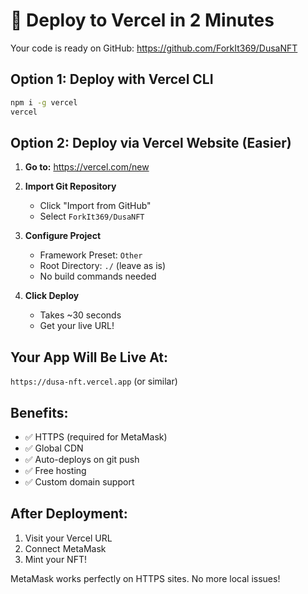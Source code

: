 # 🚀 Deploy to Vercel in 2 Minutes

Your code is ready on GitHub: https://github.com/ForkIt369/DusaNFT

## Option 1: Deploy with Vercel CLI
```bash
npm i -g vercel
vercel
```

## Option 2: Deploy via Vercel Website (Easier)

1. **Go to:** https://vercel.com/new

2. **Import Git Repository**
   - Click "Import from GitHub"
   - Select `ForkIt369/DusaNFT`

3. **Configure Project**
   - Framework Preset: `Other`
   - Root Directory: `./` (leave as is)
   - No build commands needed

4. **Click Deploy**
   - Takes ~30 seconds
   - Get your live URL!

## Your App Will Be Live At:
`https://dusa-nft.vercel.app` (or similar)

## Benefits:
- ✅ HTTPS (required for MetaMask)
- ✅ Global CDN
- ✅ Auto-deploys on git push
- ✅ Free hosting
- ✅ Custom domain support

## After Deployment:
1. Visit your Vercel URL
2. Connect MetaMask
3. Mint your NFT!

MetaMask works perfectly on HTTPS sites. No more local issues!